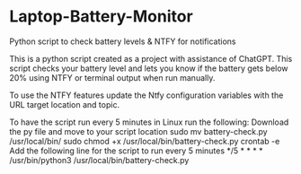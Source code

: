# Laptop-Battery-Monitor
Python script to check battery levels &amp; NTFY for notifications

This is a python script created as a project with assistance of ChatGPT.
This script checks your battery level and lets you know if the battery gets below 20% using NTFY or terminal output when run manually.

To use the NTFY features update the Ntfy configuration variables with the URL target location and topic.

To have the script run every 5 minutes in Linux run the following:
  Download the py file and move to your script location
  sudo mv battery-check.py /usr/local/bin/
  sudo chmod +x /usr/local/bin/battery-check.py
  crontab -e
    Add the following line for the script to run every 5 minutes
    */5 * * * * /usr/bin/python3 /usr/local/bin/battery-check.py
